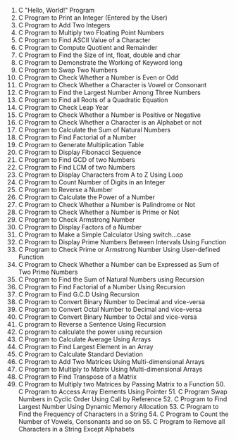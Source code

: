 1. C "Hello, World!" Program
  2. C Program to Print an Integer (Entered by the User)
  3. C Program to Add Two Integers
  4. C Program to Multiply two Floating Point Numbers
  5. C Program to Find ASCII Value of a Character
  6. C Program to Compute Quotient and Remainder
  7. C Program to Find the Size of int, float, double and char
  8. C Program to Demonstrate the Working of Keyword long
  9. C Program to Swap Two Numbers
  10. C Program to Check Whether a Number is Even or Odd
  11. C Program to Check Whether a Character is Vowel or Consonant
  12. C Program to Find the Largest Number Among Three Numbers
  13. C Program to Find all Roots of a Quadratic Equation
  14. C Program to Check Leap Year
  15. C Program to Check Whether a Number is Positive or Negative
  16. C Program to Check Whether a Character is an Alphabet or not
  17. C Program to Calculate the Sum of Natural Numbers
  18. C Program to Find Factorial of a Number
  19. C Program to Generate Multiplication Table
  20. C Program to Display Fibonacci Sequence
  21. C Program to Find GCD of two Numbers
  22. C Program to Find LCM of two Numbers
  23. C Program to Display Characters from A to Z Using Loop
  24. C Program to Count Number of Digits in an Integer
  25. C Program to Reverse a Number
  26. C Program to Calculate the Power of a Number
  27. C Program to Check Whether a Number is Palindrome or Not
  28. C Program to Check Whether a Number is Prime or Not
  29. C Program to Check Armstrong Number
  30. C Program to Display Factors of a Number
  31. C Program to Make a Simple Calculator Using switch...case
  32. C Program to Display Prime Numbers Between Intervals Using Function
  33. C Program to Check Prime or Armstrong Number Using User-defined Function
  34. C Program to Check Whether a Number can be Expressed as Sum of Two Prime Numbers
  35. C Program to Find the Sum of Natural Numbers using Recursion
  36. C Program to Find Factorial of a Number Using Recursion
  37. C Program to Find G.C.D Using Recursion
  38. C Program to Convert Binary Number to Decimal and vice-versa
  39. C Program to Convert Octal Number to Decimal and vice-versa
  40. C Program to Convert Binary Number to Octal and vice-versa
  41. C program to Reverse a Sentence Using Recursion
  42. C program to calculate the power using recursion
  43. C Program to Calculate Average Using Arrays
  44. C Program to Find Largest Element in an Array
  45. C Program to Calculate Standard Deviation
  46. C Program to Add Two Matrices Using Multi-dimensional Arrays
  47. C Program to Multiply to Matrix Using Multi-dimensional Arrays
  48. C Program to Find Transpose of a Matrix
  49. C Program to Multiply two Matrices by Passing Matrix to a Function
    50. C Program to Access Array Elements Using Pointer
    51. C Program Swap Numbers in Cyclic Order Using Call by Reference
    52. C Program to Find Largest Number Using Dynamic Memory Allocation
    53. C Program to Find the Frequency of Characters in a String
    54. C Program to Count the Number of Vowels, Consonants and so on
    55. C Program to Remove all Characters in a String Except Alphabets
